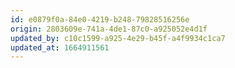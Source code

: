 ```yaml
---
id: e0879f0a-84e0-4219-b248-79828516256e
origin: 2803609e-741a-4de1-87c0-a925052e4d1f
updated_by: c10c1599-a925-4e29-b45f-a4f9934c1ca7
updated_at: 1664911561
---
```


